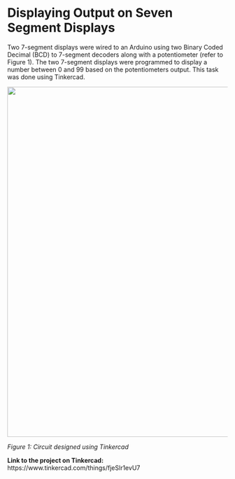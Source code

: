 # Displaying Output on Seven Segment Displays

Two 7-segment displays were wired to an Arduino using two Binary Coded Decimal (BCD) to 7-segment decoders along with a potentiometer (refer to Figure 1). The two 7-segment displays were programmed to display a number between 0 and 99 based on the potentiometers output. This task was done using Tinkercad. 

<div>
<img src="https://i.gyazo.com/a22069eb28657bc602e20711e048ccf2.png" width ="800">
<p><i>Figure 1: Circuit designed using Tinkercad</i></p>
</div>

<p><b>Link to the project on Tinkercad:</b> https://www.tinkercad.com/things/fjeSlr1evU7</p>
